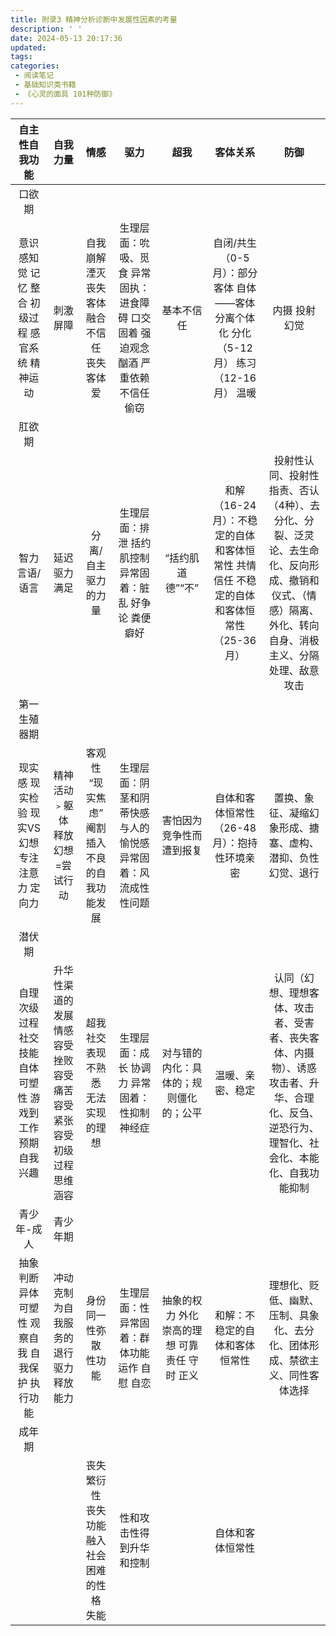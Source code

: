 ```yaml
---
title: 附录3 精神分析诊断中发展性因素的考量
description: ' '
date: 2024-05-13 20:17:36
updated:
tags:
categories:
 - 阅读笔记
 - 基础知识类书籍
 - 《心灵的面具 101种防御》
---
```


|  自主性自我功能  |  自我力量  |  情感  |  驱力  |  超我  |  客体关系  |  防御  |
|:---:|:---:|:---:|:---:|:---:|:---:|:---:|
|  口欲期  |||||||
|意识 感知觉 记忆 整合 初级过程 感官系统 精神运动|刺激屏障|自我崩解 湮灭 丧失客体 融合 不信任 丧失客体 爱|生理层面：吮吸、觅食 异常固执：进食障碍 口交固着 强迫观念 酗酒 严重依赖 不信任 偷窃|基本不信任|自闭/共生（0-5月）：部分客体 自体——客体 分离个体化 分化（5-12月） 练习（12-16月） 温暖|内摄 投射 幻觉|
|  肛欲期  |||||||
|智力 言语/语言|延迟驱力满足|分离/自主驱力的力量|生理层面：排泄 括约肌控制 异常固着：脏乱 好争论 粪便癖好|“括约肌道德”“不”|和解（16-24月）：不稳定的自体和客体恒常性 共情 信任 不稳定的自体和客体恒常性（25-36月）|投射性认同、投射性指责、否认（4种）、去分化、分裂、泛灵论、去生命化、反向形成、撤销和仪式、（情感）隔离、外化、转向自身、消极主义、分隔处理、敌意攻击|
|  第一生殖器期  |||||||
|现实感 现实检验 现实VS幻想 专注 注意力 定向力|精神活动﹥躯体 释放 幻想=尝试行动|客观性 “现实焦虑” 阉割 插入 不良的自我功能发展|生理层面：阴茎和阴蒂快感 与人的愉悦感 异常固着：风流成性 性问题|害怕因为竞争性而遭到报复|自体和客体恒常性（26-48月）：抱持性环境亲密|置换、象征、凝缩幻象形成、搪塞、虚构、潜抑、负性幻觉、退行|
|  潜伏期  |||||||
|自理 次级过程 社交技能 自体可塑性 游戏到工作 预期 自我兴趣|升华性渠道的发展 情感容受 挫败容受 痛苦容受 紧张容受 初级过程思维涵容|超我 社交 表现 不熟悉 无法实现的理想|生理层面：成长 协调力 异常固着：性抑制 神经症|对与错的内化：具体的；规则僵化的；公平|温暖、亲密、稳定|认同（幻想、理想客体、攻击者、受害者、丧失客体、内摄物）、诱惑攻击者、升华、合理化、反刍、逆恐行为、理智化、社会化、本能化、自我功能抑制|
|青少年-成人|  青少年期  ||||||
|抽象 判断 异体可塑性 观察自我 自我保护 执行功能|冲动克制 为自我服务的退行 驱力释放能力|身份同一性弥散 性功能|生理层面：性 异常固着：群体功能 运作 自慰 自恋|抽象的权力 外化 崇高的理想 可靠 责任 守时  正义|和解：不稳定的自体和客体恒常性|理想化、贬低、幽默、压制、具象化、去分化、团体形成、禁欲主义、同性客体选择|
|  成年期  |||||||
| | |丧失繁衍性 丧失功能 融入社会 困难的性格 失能|性和攻击性得到升华和控制| |自体和客体恒常性| |